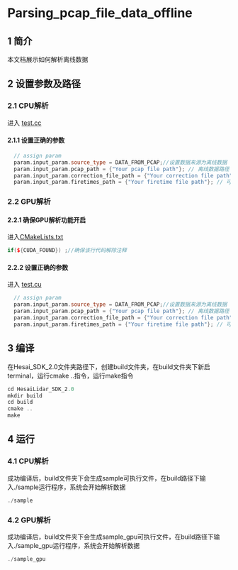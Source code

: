 # Parsing_pcap_file_data_offline

## 1 简介
本文档展示如何解析离线数据

## 2 设置参数及路径
### 2.1 CPU解析
进入 [test.cc](..\test\test.cc) 

#### 2.1.1 设置正确的参数
```cpp
  // assign param
  param.input_param.source_type = DATA_FROM_PCAP;//设置数据来源为离线数据
  param.input_param.pcap_path = {"Your pcap file path"}; // 离线数据路径
  param.input_param.correction_file_path = {"Your correction file path"}; //校准文件路径
  param.input_param.firetimes_path = {"Your firetime file path"}; // 可选项
```

### 2.2 GPU解析

#### 2.2.1 确保GPU解析功能开启
进入[CMakeLists.txt](..\CMakeLists.txt)
```cpp
if(${CUDA_FOUND}) ;//确保该行代码解除注释
```
#### 2.2.2 设置正确的参数
进入 [test.cu](..\test\test.cu) 
```cpp
  // assign param
  param.input_param.source_type = DATA_FROM_PCAP;//设置数据来源为离线数据
  param.input_param.pcap_path = {"Your pcap file path"}; // 离线数据路径
  param.input_param.correction_file_path = {"Your correction file path"}; //校准文件路径
  param.input_param.firetimes_path = {"Your firetime file path"}; // 可选项
```

## 3 编译
在Hesai_SDK_2.0文件夹路径下，创建build文件夹，在build文件夹下新启terminal，运行cmake ..指令，运行make指令
```cpp
cd HesaiLidar_SDK_2.0
mkdir build
cd build
cmake ..
make
```

## 4 运行

### 4.1 CPU解析
成功编译后，build文件夹下会生成sample可执行文件，在build路径下输入./sample运行程序，系统会开始解析数据
```cpp
./sample
```
### 4.2 GPU解析
成功编译后，build文件夹下会生成sample_gpu可执行文件，在build路径下输入./sample_gpu运行程序，系统会开始解析数据
```cpp
./sample_gpu